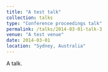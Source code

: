 ```yaml
---
title: "A test talk"
collection: talks
type: "Conference proceedings talk"
permalink: /talks/2014-03-01-talk-3
venue: "A test venue"
date: 2014-03-01
location: "Sydney, Australia"
---
```


A talk.
